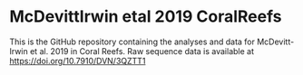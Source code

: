 # McDevittIrwin etal 2019 CoralReefs
This is the GitHub repository containing the analyses and data for McDevitt-Irwin et al. 2019 in Coral Reefs. Raw sequence data is available at https://doi.org/10.7910/DVN/3QZTT1
